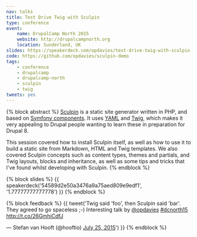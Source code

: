 ```yaml
---
nav: talks
title: Test Drive Twig with Sculpin
type: conference
event:
    name: DrupalCamp North 2015
    website: http://drupalcampnorth.org
    location: Sunderland, UK
slides: https://speakerdeck.com/opdavies/test-drive-twig-with-sculpin
code: https://github.com/opdavies/sculpin-demo
tags:
    - conference
    - drupalcamp
    - drupalcamp-north
    - sculpin
    - twig
tweets: yes
---
```

{% block abstract %}
[Sculpin](https://sculpin.io) is a static site generator written in PHP, and based on [Symfony components](http://symfony.com/doc/current/components/index.html). It uses [YAML](http://yaml.org/) and [Twig](http://twig.sensiolabs.org/), which makes it very appealing to Drupal people wanting to learn these in preparation for Drupal 8.

This session covered how to install Sculpin itself, as well as how to use it to build a static site from Markdown, HTML and Twig templates. We also covered Sculpin concepts such as content types, themes and partials, and Twig layouts, blocks and inheritance, as well as some tips and tricks that I've found whilst developing with Sculpin.
{% endblock %}

{% block slides %}
{{ speakerdeck('54589d2e50a3476a9a75aed809e9edf1', '1.77777777777778') }}
{% endblock %}

{% block feedback %}
{{ tweet('Twig said &#39;foo&#39;, then Sculpin said &#39;bar&#39;. They agreed to go spaceless ;-)&#10;&#10;Interesting talk by <a href="https://twitter.com/opdavies">@opdavies</a> &#10;<a href="https://twitter.com/hashtag/dcnorth15?src=hash">#dcnorth15</a> <a href="http://t.co/26GmhiCdfJ">http://t.co/26GmhiCdfJ</a></p>&mdash; Stefan van Hooft (@hooftio) <a href="https://twitter.com/hooftio/status/624898550158200832">July 25, 2015</a>') }}
{% endblock %}
